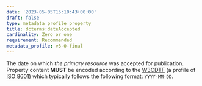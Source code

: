 ```yaml
---
date: '2023-05-05T15:10:43+00:00'
draft: false
type: metadata_profile_property
title: dcterms:dateAccepted
cardinality: Zero or one
requirement: Recommended
metadata_profile: v3-0-final
---
```


The date on which *the primary resource* was accepted for publication. Property content **MUST** be encoded according to the [W3CDTF](https://www.w3.org/TR/NOTE-datetime) (a profile of [ISO 8601](https://www.iso.org/standard/40874.html)) which typically follows the following format: `YYYY-MM-DD`.

